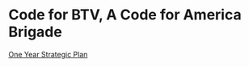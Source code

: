 Code for BTV, A Code for America Brigade
========================================

[One Year Strategic Plan](http://codeforbtv.github.com/strategic-plan)
